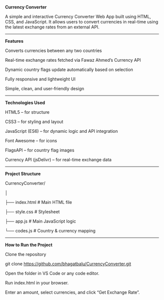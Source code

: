 **Currency Converter**

A simple and interactive Currency Converter Web App built using HTML, CSS, and JavaScript.
It allows users to convert currencies in real-time using the latest exchange rates from an external API.
_________________________________________________________________________________________________________________

 **Features**

 Converts currencies between any two countries

 Real-time exchange rates fetched via Fawaz Ahmed’s Currency API

 Dynamic country flags update automatically based on selection

 Fully responsive and lightweight UI

 Simple, clean, and user-friendly design
_______________________________________________________________________________________________________________________

 **Technologies Used**

HTML5 – for structure

CSS3 – for styling and layout

JavaScript (ES6) – for dynamic logic and API integration

Font Awesome – for icons

FlagsAPI – for country flag images

Currency API (jsDelivr) – for real-time exchange data
_____________________________________________________________________________________________________________________

 **Project Structure**
 
CurrencyConverter/

│

├── index.html      # Main HTML file

├── style.css       # Stylesheet

├── app.js          # Main JavaScript logic

└── codes.js        # Country & currency mapping

________________________________________________________________________________________________________________________

**How to Run the Project**

Clone the repository

git clone https://github.com/bhagatbalu/CurrencyConverter.git


Open the folder in VS Code or any code editor.

Run index.html in your browser.

Enter an amount, select currencies, and click “Get Exchange Rate”.
